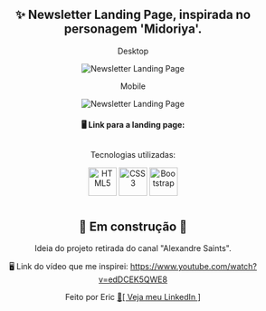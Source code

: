 <div  style="text-align: center;">

  ## ✨ Newsletter Landing Page, inspirada no personagem 'Midoriya'. 

  Desktop 

  <img witdh="500" title="Newsletter Landing Page" src="https://user-images.githubusercontent.com/68076508/160880550-88f5c69d-2061-41ad-8074-940b8e547505.png">

  Mobile

  <img witdh="500" title="Newsletter Landing Page" src="https://user-images.githubusercontent.com/68076508/160880775-5e6c5f05-318a-4300-ace1-b4d65cba7c89.png">

  #### 🖥 Link para a landing page: 

  ##

  Tecnologias utilizadas: 

  <div style="display: inline_block">
  <img width="50" title="HTML5" src="https://cdn.jsdelivr.net/gh/devicons/devicon/icons/html5/html5-original.svg" />
  <img width="50" title="CSS3" src="https://cdn.jsdelivr.net/gh/devicons/devicon/icons/css3/css3-original.svg" />
  <img width="50" title="Bootstrap" src="https://cdn.jsdelivr.net/gh/devicons/devicon/icons/bootstrap/bootstrap-original.svg" />
  </div>
  
  #

  ## 🚧 Em construção 🚧

  Ideia do projeto retirada do canal "Alexandre Saints". 

  🖥 Link do vídeo que me inspirei: https://www.youtube.com/watch?v=edDCEK5QWE8

  Feito por Eric <a href="https://www.linkedin.com/in/eric-macedo-9b47601b1/"> 🌌[ Veja meu LinkedIn ]</a>

</div>
